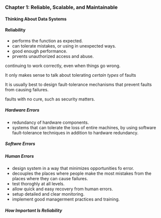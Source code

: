 ### Chapter 1: Reliable, Scalable, and Maintainable

#### Thinking About Data Systems



#### Reliability

- performs the function as expected.
- can tolerate mistakes, or using in unexpected ways.
- good enough performance.
- prvents unauthorized access and abuse.

continuing to work correctly, even when things go wrong.



It only makes sense to talk about tolerating *certain types* of faults



It is usually best to design fault-tolerance mechanisms that prevent faults from causing failures.



faults with no cure, such as security matters.



##### Hardware Errors

- redundancy of hardware components.
- systems that can tolerate the loss of entire machines, by using software fault-tolerance techniques in addition to hardware redundancy.



##### Softwre Errors



##### Human Errors

- design system in a way that minimizes opportunities fo error.
- decouples the places where people make the most mistakes from the places where they can cause failures.
- test thoroghly at all levels.
- allow quick and easy recovery from human errors.
- setup detailed and clear monitoring.
- implement good managerment practices and training.



##### How Important Is Reliability

